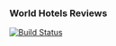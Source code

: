 ### World Hotels Reviews
[![Build Status](https://travis-ci.org/M-ZubairAhmed/WorldHotels-Reviews.svg?branch=master)](https://travis-ci.org/M-ZubairAhmed/WorldHotels-Reviews)
